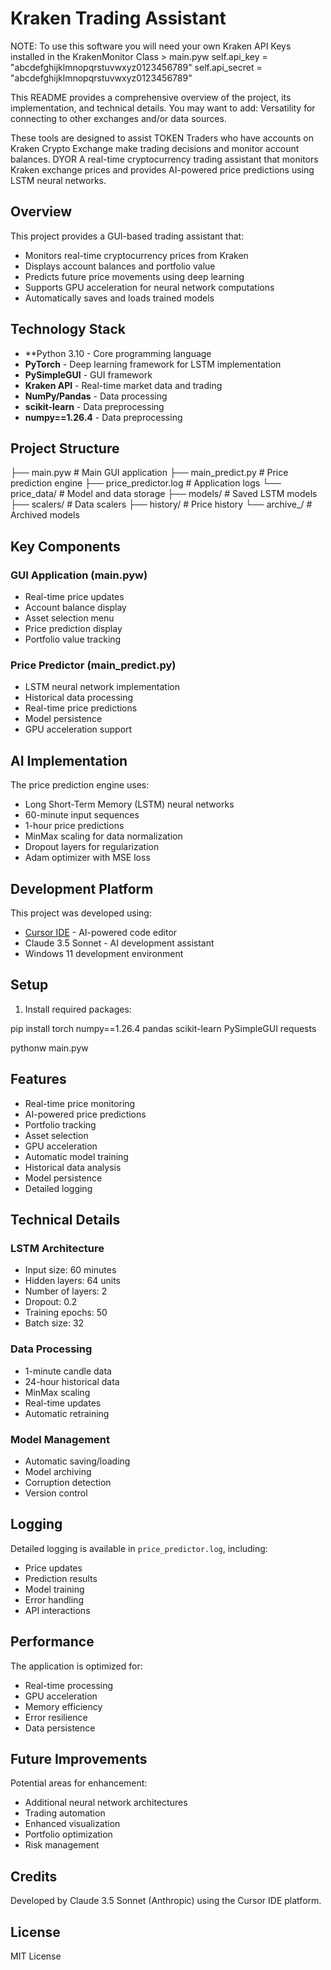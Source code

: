 # Kraken Trading Assistant

NOTE: To use this software you will need your own Kraken API Keys installed in the KrakenMonitor Class > main.pyw
 self.api_key = "abcdefghijklmnopqrstuvwxyz0123456789"
 self.api_secret = "abcdefghijklmnopqrstuvwxyz0123456789"

This README provides a comprehensive overview of the project, its implementation, and technical details. 
You may want to add: Versatility for connecting to other exchanges and/or data sources. 

These tools are designed to assist TOKEN Traders who have accounts on Kraken Crypto Exchange make trading decisions and monitor account balances. DYOR
A real-time cryptocurrency trading assistant that monitors Kraken exchange prices and provides AI-powered price predictions using LSTM neural networks.

## Overview

This project provides a GUI-based trading assistant that:
- Monitors real-time cryptocurrency prices from Kraken
- Displays account balances and portfolio value
- Predicts future price movements using deep learning
- Supports GPU acceleration for neural network computations
- Automatically saves and loads trained models

## Technology Stack

- **Python 3.10 - Core programming language
- **PyTorch** - Deep learning framework for LSTM implementation
- **PySimpleGUI** - GUI framework
- **Kraken API** - Real-time market data and trading
- **NumPy/Pandas** - Data processing
- **scikit-learn** - Data preprocessing
- **numpy==1.26.4** - Data preprocessing
## Project Structure

├── main.pyw # Main GUI application
├── main_predict.py # Price prediction engine
├── price_predictor.log # Application logs
└── price_data/ # Model and data storage
├── models/ # Saved LSTM models
├── scalers/ # Data scalers
├── history/ # Price history
└── archive_/ # Archived models


## Key Components

### GUI Application (main.pyw)
- Real-time price updates
- Account balance display
- Asset selection menu
- Price prediction display
- Portfolio value tracking

### Price Predictor (main_predict.py)
- LSTM neural network implementation
- Historical data processing
- Real-time price predictions
- Model persistence
- GPU acceleration support

## AI Implementation

The price prediction engine uses:
- Long Short-Term Memory (LSTM) neural networks
- 60-minute input sequences
- 1-hour price predictions
- MinMax scaling for data normalization
- Dropout layers for regularization
- Adam optimizer with MSE loss

## Development Platform

This project was developed using:
- [Cursor IDE](https://cursor.sh/) - AI-powered code editor
- Claude 3.5 Sonnet - AI development assistant
- Windows 11 development environment

## Setup

1. Install required packages:

pip install torch numpy==1.26.4 pandas scikit-learn PySimpleGUI requests


pythonw main.pyw


## Features

- Real-time price monitoring
- AI-powered price predictions
- Portfolio tracking
- Asset selection
- GPU acceleration
- Automatic model training
- Historical data analysis
- Model persistence
- Detailed logging

## Technical Details

### LSTM Architecture
- Input size: 60 minutes
- Hidden layers: 64 units
- Number of layers: 2
- Dropout: 0.2
- Training epochs: 50
- Batch size: 32

### Data Processing
- 1-minute candle data
- 24-hour historical data
- MinMax scaling
- Real-time updates
- Automatic retraining

### Model Management
- Automatic saving/loading
- Model archiving
- Corruption detection
- Version control

## Logging

Detailed logging is available in `price_predictor.log`, including:
- Price updates
- Prediction results
- Model training
- Error handling
- API interactions

## Performance

The application is optimized for:
- Real-time processing
- GPU acceleration
- Memory efficiency
- Error resilience
- Data persistence

## Future Improvements

Potential areas for enhancement:
- Additional neural network architectures
- Trading automation
- Enhanced visualization
- Portfolio optimization
- Risk management

## Credits

Developed by Claude 3.5 Sonnet (Anthropic) using the Cursor IDE platform.

## License

MIT License

